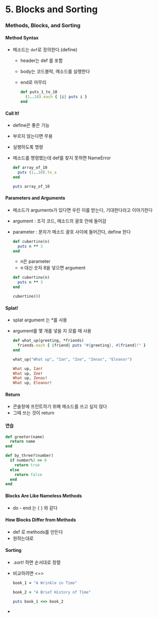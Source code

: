 # 5. Blocks and Sorting

### Methods, Blocks, and Sorting

#### Method Syntax

- 메소드는 `def`로 정의한다.(define)

  - header는 def 를 포함

  - body는 코드블락, 메소드를 실행한다

  - end로 마무리

    ```ruby
    def puts_1_to_10
      (1..10).each { |i| puts i }
    end
    ```

#### Call It!

- define은 좋은 기능

- 부르지 않는다면 무용

- 실행하도록 명령

- 메소드를 명령했는데 def를 찾지 못하면 NameError

  ```ruby
  def array_of_10
    puts (1..10).to_a
  end
  
  puts array_of_10
  ```

#### Parameters and Arguments

- 메소드가 arguments가 있다면 우린 이를 받는다, 기대한다라고 이야기한다

- argument : 조각 코드, 메소드의 괄호 안에 들어감

- parameter : 문자가 메소드 괄호 사이에 들어간다, define 한다

  ```ruby
  def cubertino(n)
    puts n ** 3
  end
  ```

  - n은 parameter 
  - n 대신 숫자 8을 넣으면 argument

  ```ruby
  def cubertino(n)
    puts n ** 3
  end
  
  cubertino(8)
  ```

#### Splat!

- splat argument 는 *를 사용

- argument를 몇 개를 넣을 지 모를 때 사용

  ```ruby
  def what_up(greeting, *friends)
    friends.each { |friend| puts "#{greeting}, #{friend}!" }
  end
  
  what_up("What up", "Ian", "Zoe", "Zenas", "Eleanor")
  ```

  ```ruby
  What up, Ian!
  What up, Zoe!
  What up, Zenas!
  What up, Eleanor!
  ```

#### Return

- 콘솔창에 프린트하기 위해 메소드를 쓰고 싶지 않다
- 그때 쓰는 것이 return

#### 연습

```ruby
def greeter(name)
  return name
end

def by_three?(number)
  if number%3 == 0
    return true
  else
    return false
  end
end
```

#### Blocks Are Like Nameless Methods

- do - end 는 { } 와 같다

#### How Blocks Differ from Methods

- def 로 methods를 만든다
- 원하는대로

#### Sorting

- .sort! 하면 순서대로 정렬

- 비교하려면 <=>

  ```ruby
  book_1 = "A Wrinkle in Time"
  
  book_2 = "A Brief History of Time"
  
  puts book_1 <=> book_2	
  ```

- 

